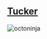 ## [Tucker](@rp-tucker)

<!---
rp-tucker/rp-tucker is a ✨ special ✨ repository because its `README.md` (this file) appears on your GitHub profile.
You can click the Preview link to take a look at your changes.
--->

![octoninja](https://octodex.github.com/images/dojocat.jpg)
